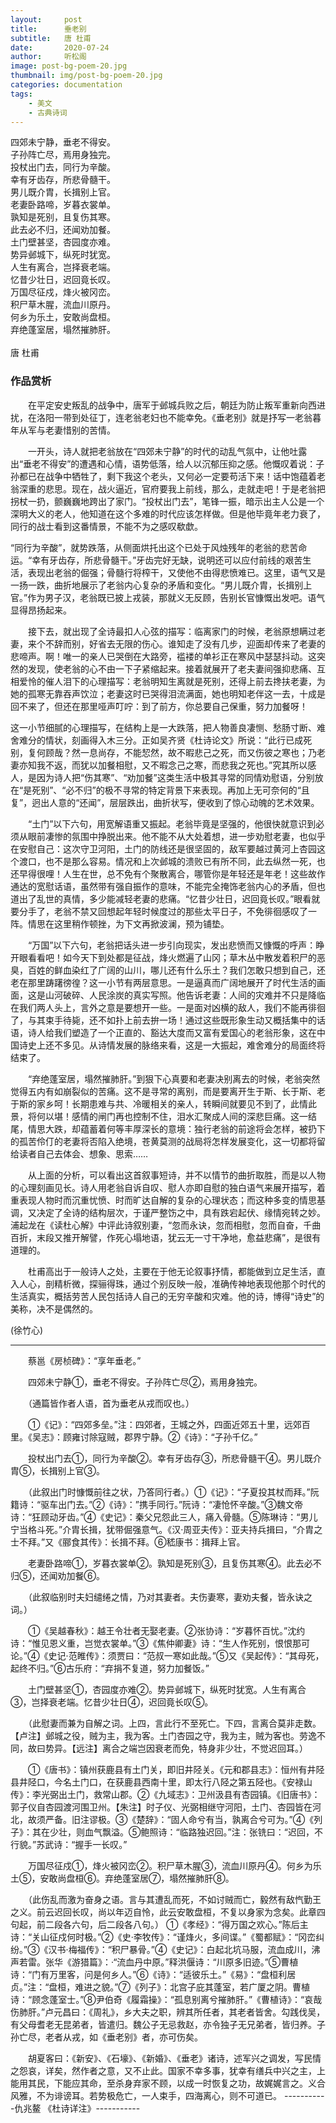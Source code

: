 ```yaml
---
layout:     post
title:      垂老别
subtitle:   唐 杜甫
date:       2020-07-24
author:     听松阁
image: post-bg-poem-20.jpg
thumbnail: img/post-bg-poem-20.jpg
categories: documentation
tags:
    - 美文
    - 古典诗词
---
```


四郊未宁静，垂老不得安。<br>
子孙阵亡尽，焉用身独完。<br>
投杖出门去，同行为辛酸。<br>
幸有牙齿存，所悲骨髓干。<br>
男儿既介胄，长揖别上官。<br>
老妻卧路啼，岁暮衣裳单。<br>
孰知是死别，且复伤其寒。<br>
此去必不归，还闻劝加餐。<br>
土门壁甚坚，杏园度亦难。<br>
势异邺城下，纵死时犹宽。<br>
人生有离合，岂择衰老端。<br>
忆昔少壮日，迟回竟长叹。<br>
万国尽征戍，烽火被冈峦。<br>
积尸草木腥，流血川原丹。<br>
何乡为乐土，安敢尚盘桓。<br>
弃绝蓬室居，塌然摧肺肝。<br>
<br>
唐 杜甫


### 作品赏析
　　在平定安史叛乱的战争中，唐军于邺城兵败之后，朝廷为防止叛军重新向西进扰，在洛阳一带到处征丁，连老翁老妇也不能幸免。《垂老别》就是抒写一老翁暮年从军与老妻惜别的苦情。
  
　　一开头，诗人就把老翁放在“四郊未宁静”的时代的动乱气氛中，让他吐露出“垂老不得安”的遭遇和心情，语势低落，给人以沉郁压抑之感。他慨叹着说：子孙都已在战争中牺牲了，剩下我这个老头，又何必一定要苟活下来！话中饱蕴着老翁深重的悲思。现在，战火逼近，官府要我上前线，那么，走就走吧！于是老翁把拐杖一扔，颤巍巍地跨出了家门。“投杖出门去”，笔锋一振，暗示出主人公是一个深明大义的老人，他知道在这个多难的时代应该怎样做。但是他毕竟年老力衰了，同行的战士看到这番情景，不能不为之感叹欷歔。
  
  “同行为辛酸”，就势跌落，从侧面烘托出这个已处于风烛残年的老翁的悲苦命运。“幸有牙齿存，所悲骨髓干。”牙齿完好无缺，说明还可以应付前线的艰苦生活，表现出老翁的倔强；骨髓行将榨干，又使他不由得悲愤难已。这里，语气又是一扬一跌，曲折地展示了老翁内心复杂的矛盾和变化。“男儿既介胄，长揖别上官。”作为男子汉，老翁既已披上戎装，那就义无反顾，告别长官慷慨出发吧。语气显得昂扬起来。
  
　　接下去，就出现了全诗最扣人心弦的描写：临离家门的时候，老翁原想瞒过老妻，来个不辞而别，好省去无限的伤心。谁知走了没有几步，迎面却传来了老妻的悲啼声。啊！唯一的亲人已哭倒在大路旁，褴褛的单衫正在寒风中瑟瑟抖动。这突然的发现，使老翁的心不由一下子紧缩起来。接着就展开了老夫妻间强抑悲痛、互相爱怜的催人泪下的心理描写：老翁明知生离就是死别，还得上前去搀扶老妻，为她的孤寒无靠吞声饮泣；老妻这时已哭得泪流满面，她也明知老伴这一去，十成是回不来了，但还在那里哑声叮咛：到了前方，你总要自己保重，努力加餐呀！
  
  这一小节细腻的心理描写，在结构上是一大跌落，把人物善良凄恻、愁肠寸断、难舍难分的情状，刻画得入木三分。正如吴齐贤《杜诗论文》所说：“此行已成死别，复何顾哉？然一息尚存，不能恝然，故不暇悲己之死，而又伤彼之寒也；乃老妻亦知我不返，而犹以加餐相慰，又不暇念己之寒，而悲我之死也。”究其所以感人，是因为诗人把“伤其寒”、“劝加餐”这类生活中极其寻常的同情劝慰语，分别放在“是死别”、“必不归”的极不寻常的特定背景下来表现。再加上无可奈何的“且复”，迥出人意的“还闻”，层层跌出，曲折状写，便收到了惊心动魄的艺术效果。
  
　　“土门”以下六句，用宽解语重又振起。老翁毕竟是坚强的，他很快就意识到必须从眼前凄惨的氛围中挣脱出来。他不能不从大处着想，进一步劝慰老妻，也似乎在安慰自己：这次守卫河阳，土门的防线还是很坚固的，敌军要越过黄河上杏园这个渡口，也不是那么容易。情况和上次邺城的溃败已有所不同，此去纵然一死，也还早得很哩！人生在世，总不免有个聚散离合，哪管你是年轻还是年老！这些故作通达的宽慰话语，虽然带有强自振作的意味，不能完全掩饰老翁内心的矛盾，但也道出了乱世的真情，多少能减轻老妻的悲痛。“忆昔少壮日，迟回竟长叹。”眼看就要分手了，老翁不禁又回想起年轻时候度过的那些太平日子，不免徘徊感叹了一阵。情思在这里稍作顿挫，为下文再掀波澜，预为铺垫。
  
　　“万国”以下六句，老翁把话头进一步引向现实，发出悲愤而又慷慨的呼声：睁开眼看看吧！如今天下到处都是征战，烽火燃遍了山冈；草木丛中散发着积尸的恶臭，百姓的鲜血染红了广阔的山川，哪儿还有什么乐土？我们怎敢只想到自己，还老在那里踌躇徬徨？这一小节有两层意思。一是逼真而广阔地展开了时代生活的画面，这是山河破碎、人民涂炭的真实写照。他告诉老妻：人间的灾难并不只是降临在我们两人头上，言外之意是要想开一些。一是面对凶横的敌人，我们不能再徘徊了，与其束手待毙，还不如扑上前去拚一场！通过这些既形象生动又概括集中的话语，诗人给我们塑造了一个正直的、豁达大度而又富有爱国心的老翁形象，这在中国诗史上还不多见。从诗情发展的脉络来看，这是一大振起，难舍难分的局面终将结束了。
  
　　“弃绝蓬室居，塌然摧肺肝。”到狠下心真要和老妻决别离去的时候，老翁突然觉得五内有如崩裂似的苦痛。这不是寻常的离别，而是要离开生于斯、长于斯、老于斯的家乡呵！长期患难与共、冷暖相关的亲人，转瞬间就要见不到了，此情此景，将何以堪！感情的闸门再也控制不住，泪水汇聚成人间的深悲巨痛。这一结尾，情思大跌，却蕴蓄着何等丰厚深长的意境：独行老翁的前途将会怎样，被扔下的孤苦伶仃的老妻将否陷入绝境，苍黄莫测的战局将怎样发展变化，这一切都将留给读者自己去体会、想象、思索……
  
　　从上面的分析，可以看出这首叙事短诗，并不以情节的曲折取胜，而是以人物的心理刻画见长。诗人用老翁自诉自叹、慰人亦即自慰的独白语气来展开描写，着重表现人物时而沉重忧愤、时而旷达自解的复杂的心理状态；而这种多变的情思基调，又决定了全诗的结构层次，于谨严整饬之中，具有跌宕起伏、缘情宛转之妙。浦起龙在《读杜心解》中评此诗叙别妻，“忽而永诀，忽而相慰，忽而自奋，千曲百折，末段又推开解譬，作死心塌地语，犹云无一寸干净地，愈益悲痛”，是很有道理的。
  
　　杜甫高出于一般诗人之处，主要在于他无论叙事抒情，都能做到立足生活，直入人心，剖精析微，探骊得珠，通过个别反映一般，准确传神地表现他那个时代的生活真实，概括劳苦人民包括诗人自己的无穷辛酸和灾难。他的诗，博得“诗史”的美称，决不是偶然的。　　
  
(徐竹心)

-------------------------------------------------
　　蔡邕《房桢碑》：“享年垂老。”

　　四郊未宁静①，垂老不得安。子孙阵亡尽②，焉用身独完。

　　（通篇皆作者人语，首为垂老从戎而叹也。）

　　①《记》：“四郊多垒。”注：四郊者，王城之外，四面近郊五十里，远郊百里。《吴志》：顾雍讨除寇贼，郡界宁静。②《诗》：“子孙千亿。”

　　投杖出门去①，同行为辛酸②。幸有牙齿存③，所悲骨髓干④。男儿既介胄⑤，长揖别上官③。

　　（此叙出门时慷慨前往之状，乃答同行者。）①《记》：“子夏投其杖而拜。”阮籍诗：“驱车出门去。”②《诗》：”携手同行。”阮诗：“凄怆怀辛酸。”③魏文帝诗：“狂顾动牙齿。”④《史记》：秦父兄怨此三人，痛入骨髓。⑤陈琳诗：“男儿宁当格斗死。”介胄长揖，犹带倔强意气。《汉·周亚夫传》：亚夫持兵揖曰，“介胄之士不拜。”又《郦食其传》：长揖不拜。⑥嵇康书：揖拜上官。

　　老妻卧路啼①，岁暮衣裳单②。孰知是死别③，且复伤其寒④。此去必不归⑤，还闻劝加餐⑥。

　　（此叙临别时夫妇缱绻之情，乃对其妻者。夫伤妻寒，妻劝夫餐，皆永诀之词。）

　　①《吴越春秋》：越王令壮者无娶老妻。②张协诗：“岁暮怀百忧。”沈约诗：“惟见恩义重，岂觉衣裳单。”③《焦仲卿妻》诗：“生人作死别，恨恨那可论。”④《史记·范睢传》：须贾曰：“范叔一寒如此哉。”⑤又《吴起传》：“其母死，起终不归。”⑥古乐府：“弃捐不复道，努力加餐饭。”

　　土门壁甚坚①，杏园度亦难②。势异邺城下，纵死时犹宽。人生有离合③，岂择衰老端。忆昔少壮日④，迟回竟长叹⑤。

　　（此慰妻而兼为自解之词。上四，言此行不至死亡。下四，言离合莫非走数。【卢注】邺城之役，贼为主，我为客。土门杏园之守，我为主，贼为客也。劳逸不同，故曰势异。【远注】离合之端岂因衰老而免，特身非少壮，不觉迟回耳。）

　　①《唐书》：镇州获鹿县有土门关，即旧井陉关。《元和郡县志》：恒州有井陉县井陉口，今名土门口，在获鹿县西南十里，即太行八陉之第五陉也。《安禄山传》：李光弼出土门，救常山郡。②《九域志》：卫州汲县有杏园镇。《旧唐书》：郭子仪自杏园渡河围卫州。【朱注】时子仪、光弼相继守河阳，土门、杏园皆在河北，故须严备。旧注谬极。③《楚辞》：“固人命兮有当，孰离合兮可为。”④《列子》：其在少壮，则血气飘溢。⑤鲍照诗：“临路独迟回。”注：张铣曰：“迟回，不行貌。”苏武诗：“握手一长叹。”

　　万国尽征戍①，烽火被冈峦②。积尸草木腥③，流血川原丹④。何乡为乐土⑤，安敢尚盘桓⑥。弃绝蓬室居⑦，塌然摧肺肝⑧。

　　（此伤乱而激为奋身之语。言与其遭乱而死，不如讨贼而亡，毅然有敌忾勤王之义。前云迟回长叹，尚以年迈自怜，此云安敢盘桓，不复以身家为念矣。此章四句起，前二段各六句，后二段各八句。）
①《孝经》：“得万国之欢心。”陈后主诗：“关山征戍何时极。”②《史·李牧传》：“谨烽火，多间谍。”《蜀都赋》：“冈峦纠纷。”③《汉书·梅福传》：“积尸暴骨。”④《史记》：白起北坑马服，流血成川，沸声若雷。张华《游猎篇》：·“流血丹中原。”释洪偃诗：“川原多旧迹。”⑤曹植诗：“门有万里客，问是何乡人。”⑥《诗》：“适彼乐土。”《易》：“盘桓利居贞。”注：“盘桓，难进之貌。”⑦《列子》：北宫子庇其蓬室，若广厦之阴。曹植诗：“顾念蓬室士。”⑧尹伯奇《履霜操》：“孤息别离兮摧肺肝。”《曹植诗》：“哀哉伤肺肝。”卢元昌曰：《周礼》，乡大夫之职，辨其所任者，其老者皆舍。勾践伐吴，有父母耆老无昆弟者，皆遣归。魏公子无忌救赵，亦令独子无兄弟者，皆归养。子孙亡尽，老者从戎，如《垂老别》者，亦可伤矣。

　　胡夏客曰：《新安》、《石壕》、《新婚》、《垂老》诸诗，述军兴之调发，写民情之怨哀，详矣，然作者之意，又不止此。国家不幸多事，犹幸有缮兵中兴之主，上能用其民，下能应其命，至杀身弃家不顾，以成一时恢复之功，故娓娓言之。义合风雅，不为诽谤耳。若势极危亡，一人束手，四海离心，则不可道已。
-----------仇兆鳌 《杜诗详注》-----------

